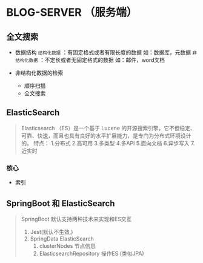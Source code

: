 # BLOG-SERVER （服务端）

## 全文搜索

+ 数据结构
 `结构化数据` ：有固定格式或者有限长度的数据 如：数据库，元数据
 `非结构化数据` ：不定长或者无固定格式的数据 如：邮件，word文档

+ 非结构化数据的检索
   - 顺序扫描
   - 全文搜索
  
## ElasticSearch

> Elasticsearch （ES）是一个基于 Lucene 的开源搜索引擎，它不但稳定、可靠、快速，而且也具有良好的水平扩展能力，是专门为分布式环境设计的。
> 特点： 1.分布式 2.高可用 3.多类型 4.多API 5.面向文档 6.异步写入 7.近实时

### 核心
+ 索引 


## SpringBoot 和 ElasticSearch

> SpringBoot 默认支持两种技术来实现和ES交互
> 1. Jest(默认不生效,)
> 2. SpringData ElasticSearch
>    1) clusterNodes 节点信息
>    2) ElasticsearchRepository 操作ES (类似JPA)
>








   
  






